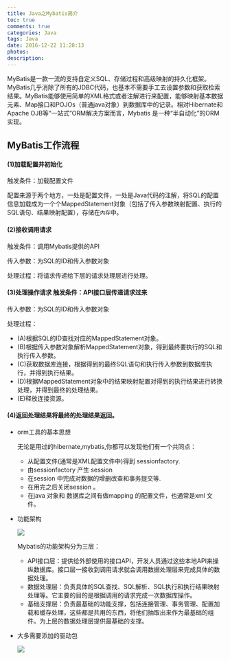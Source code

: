 ```yaml
---
title: Java之Mybatis简介
toc: true
comments: true
categories: Java
tags: Java
date: 2016-12-22 11:28:13
photos:
description:
---
```


MyBatis是一款一流的支持自定义SQL、存储过程和高级映射的持久化框架。MyBatis几乎消除了所有的JDBC代码，也基本不需要手工去设置参数和获取检索结果。MyBatis能够使用简单的XML格式或者注解进行来配置，能够映射基本数据元素、Map接口和POJOs（普通java对象）到数据库中的记录。相对Hibernate和Apache OJB等“一站式”ORM解决方案而言，Mybatis 是一种“半自动化”的ORM实现。

<!--more-->
## MyBatis工作流程

#### (1)加载配置并初始化

触发条件：加载配置文件

配置来源于两个地方，一处是配置文件，一处是Java代码的注解，将SQL的配置信息加载成为一个个MappedStatement对象（包括了传入参数映射配置、执行的SQL语句、结果映射配置），存储在`内存`中。

#### (2)接收调用请求

触发条件：调用Mybatis提供的API

传入参数：为SQL的ID和传入参数对象

处理过程：将请求传递给下层的请求处理层进行处理。

#### (3)处理操作请求 触发条件：API接口层传递请求过来　

传入参数：为SQL的ID和传入参数对象

处理过程：

* (A)根据SQL的ID查找对应的MappedStatement对象。
* (B)根据传入参数对象解析MappedStatement对象，得到最终要执行的SQL和执行传入参数。
* (C)获取数据库连接，根据得到的最终SQL语句和执行传入参数到数据库执行，并得到执行结果。
* (D)根据MappedStatement对象中的结果映射配置对得到的执行结果进行转换处理，并得到最终的处理结果。
* (E)释放连接资源。

#### (4)返回处理结果将最终的处理结果返回。

* orm工具的基本思想

    无论是用过的hibernate,mybatis,你都可以发现他们有一个共同点：

    * 从配置文件(通常是XML配置文件中)得到 sessionfactory.
    * 由sessionfactory 产生 session
    * 在session 中完成对数据的增删改查和事务提交等.
    * 在用完之后关闭session 。
    * 在java 对象和 数据库之间有做mapping 的配置文件，也通常是xml 文件。

* 功能架构

    ![](https://ww3.sinaimg.in/large/006tNbRwgw1fb5n7ymlyuj30jp0au41b.jpg)

    Mybatis的功能架构分为三层：
    
    * API接口层：提供给外部使用的接口API，开发人员通过这些本地API来操纵数据库。接口层一接收到调用请求就会调用数据处理层来完成具体的数据处理。
    * 数据处理层：负责具体的SQL查找、SQL解析、SQL执行和执行结果映射处理等。它主要的目的是根据调用的请求完成一次数据库操作。
    * 基础支撑层：负责最基础的功能支撑，包括连接管理、事务管理、配置加载和缓存处理，这些都是共用的东西，将他们抽取出来作为最基础的组件。为上层的数据处理层提供最基础的支撑。

* 大多需要添加的驱动包

    ![](https://ww4.sinaimg.in/large/006tNbRwgw1fb5nbl1lb2j309508fgmt.jpg)





